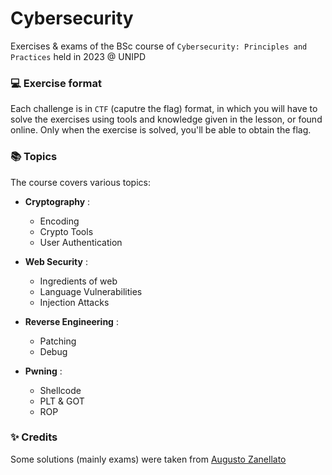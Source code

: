 # Cybersecurity 
Exercises & exams of the BSc course of `Cybersecurity: Principles and Practices` held in 2023 @ UNIPD

### 💻 Exercise format
Each challenge is in `CTF` (caputre the flag) format, in which you will have to solve the exercises using tools and knowledge given in the lesson, or found online. Only when the exercise is solved, you'll be able to obtain the flag.

### 📚 Topics
The course covers various topics:

- **Cryptography** : 
    - Encoding
    - Crypto Tools
    - User Authentication

- **Web Security** :
    - Ingredients of web
    - Language Vulnerabilities
    - Injection Attacks

- **Reverse Engineering** :
    - Patching
    - Debug

- **Pwning** :
    - Shellcode
    - PLT & GOT
    - ROP

### ✨ Credits
Some solutions (mainly exams) were taken from [Augusto Zanellato](https://github.com/augustozanellato/Cybersec2021/tree/master)